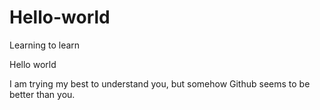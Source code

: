 # Hello-world
Learning to learn

Hello world

I am trying my best to understand you, but somehow Github seems to be better than you. 
